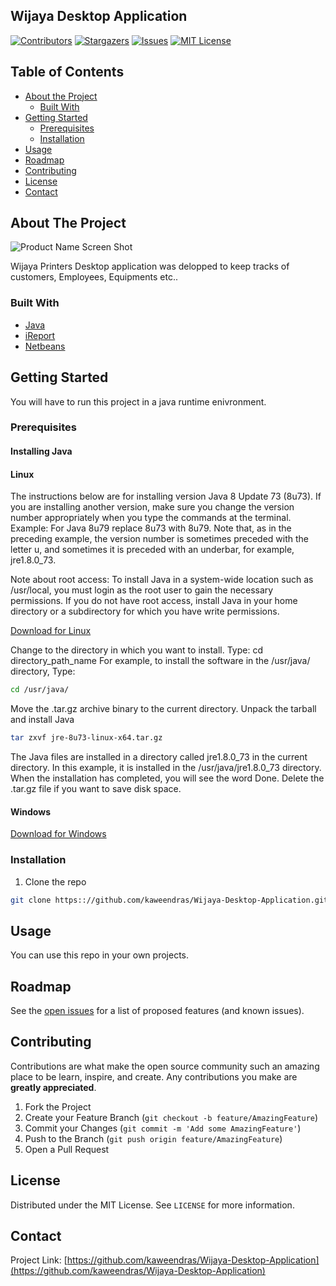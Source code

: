 ## Wijaya Desktop Application

[![Contributors][contributors-shield]][contributors-url]
[![Stargazers][stars-shield]][stars-url]
[![Issues][issues-shield]][issues-url]
[![MIT License][license-shield]][license-url]






<!-- TABLE OF CONTENTS -->
## Table of Contents

* [About the Project](#about-the-project)
  * [Built With](#built-with)
* [Getting Started](#getting-started)
  * [Prerequisites](#prerequisites)
  * [Installation](#installation)
* [Usage](#usage)
* [Roadmap](#roadmap)
* [Contributing](#contributing)
* [License](#license)
* [Contact](#contact)




<!-- ABOUT THE PROJECT -->
## About The Project

![Product Name Screen Shot](http://imgs-info.ru/2019/10/02/5.jpg)

Wijaya Printers Desktop application was delopped to keep tracks of customers, Employees, Equipments etc..


### Built With

* [Java](https://www.java.com/en/)
* [iReport](https://community.jaspersoft.com/project/ireport-designer)
* [Netbeans](https://netbeans.org/)




<!-- GETTING STARTED -->
## Getting Started

You will have to run this project in a java runtime enivronment.

### Prerequisites
#### Installing Java

#### Linux


The instructions below are for installing version Java 8 Update 73 (8u73). If you are installing another version, make sure you change the version number appropriately when you type the commands at the terminal. Example: For Java 8u79 replace 8u73 with 8u79. Note that, as in the preceding example, the version number is sometimes preceded with the letter u, and sometimes it is preceded with an underbar, for example, jre1.8.0_73.

Note about root access: To install Java in a system-wide location such as /usr/local, you must login as the root user to gain the necessary permissions. If you do not have root access, install Java in your home directory or a subdirectory for which you have write permissions.

[Download for Linux](https://java.com/en/download/linux_manual.jsp)

Change to the directory in which you want to install. Type:
cd directory_path_name
For example, to install the software in the /usr/java/ directory, Type:
```sh
cd /usr/java/
```
Move the .tar.gz archive binary to the current directory.
Unpack the tarball and install Java
```sh
tar zxvf jre-8u73-linux-x64.tar.gz
```

The Java files are installed in a directory called jre1.8.0_73 in the current directory. In this example, it is installed in the /usr/java/jre1.8.0_73 directory. When the installation has completed, you will see the word Done.
Delete the .tar.gz file if you want to save disk space.

#### Windows

 [Download for Windows](https://www.oracle.com/technetwork/java/javase/downloads/index.html)

### Installation

1. Clone the repo
```sh
git clone https:://github.com/kaweendras/Wijaya-Desktop-Application.git
```
    

<!-- USAGE EXAMPLES -->
## Usage

You can use this repo in your own projects.



<!-- ROADMAP -->
## Roadmap

See the [open issues](https://github.com/kaweendras/Wijaya-Desktop-Application/issues) for a list of proposed features (and known issues).



<!-- CONTRIBUTING -->
## Contributing

Contributions are what make the open source community such an amazing place to be learn, inspire, and create. Any contributions you make are **greatly appreciated**.

1. Fork the Project
2. Create your Feature Branch (`git checkout -b feature/AmazingFeature`)
3. Commit your Changes (`git commit -m 'Add some AmazingFeature'`)
4. Push to the Branch (`git push origin feature/AmazingFeature`)
5. Open a Pull Request



<!-- LICENSE -->
## License

Distributed under the MIT License. See `LICENSE` for more information.



<!-- CONTACT -->
## Contact


Project Link: [https://github.com/kaweendras/Wijaya-Desktop-Application](https://github.com/kaweendras/Wijaya-Desktop-Application)









<!-- MARKDOWN LINKS & IMAGES -->
<!-- https://www.markdownguide.org/basic-syntax/#reference-style-links -->
[contributors-shield]: https://img.shields.io/github/contributors/kaweendras/Wijaya-Desktop-Application.svg?style=flat-square
[contributors-url]: https://github.com/kaweendras/Wijaya-Desktop-Application/graphs/contributors
[forks-shield]: https://img.shields.io/github/forks/kaweendras/Wijaya-Desktop-Application
[forks-url]: https://github.com/kaweendras/Wijaya-Desktop-Application/network/members
[stars-shield]: https://img.shields.io/github/stars/kaweendras/Wijaya-Desktop-Application.svg?style=flat-square
[stars-url]: https://github.comyashodhagodage/Wijaya-Desktop-Application/stargazers
[issues-shield]: https://img.shields.io/github/issues/kaweendras/Wijaya-Desktop-Application.svg?style=flat-square
[issues-url]: https://github.com/kaweendras/Wijaya-Desktop-Application/issues
[license-shield]: https://img.shields.io/github/license/kaweendras/Wijaya-Desktop-Application.svg?style=flat-square
[license-url]: https://github.com/kaweendras/Wijaya-Desktop-Application/master/LICENSE.txt
[product-screenshot]: images/screenshot.png
